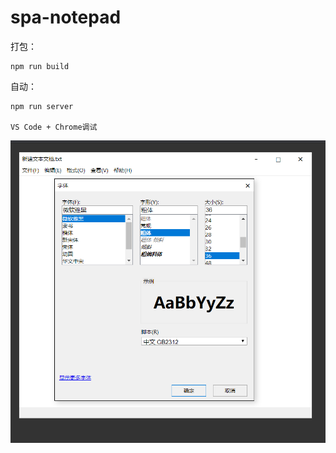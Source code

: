 # spa-notepad

打包：

```
npm run build
```

自动：

```
npm run server 

VS Code + Chrome调试
```

![avatar](/src/Notepad.png)